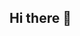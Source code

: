 ## Hi there 👋

<!--
**Hollis-Brown/Hollis-Brown** is a ✨ _special_ ✨ repository because its `README.md` (this file) appears on your GitHub profile.

Here are some ideas to get you started:

- 🔭 I’m currently building my portfolio and respective projects using Next.js, React.js and Tailwind along with many more technologies.
- 🌱 I’m currently learning Next.js to build several side projects.
- 👯 I’m looking to collaborate on ...
- 📫 How to reach me: mrhollisb@gmail.com
